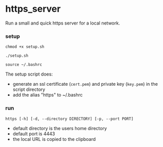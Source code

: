 # https_server
Run a small and quick https server for a local network.

### setup
`chmod +x setup.sh`

`./setup.sh`

`source ~/.bashrc`

The setup script does:
* generate an ssl certificate (`cert.pem`) and private key (`key.pem`) in the script directory
* add the alias "https" to ~/.bashrc

### run
`https [-h] [-d, --directory DIRECTORY] [-p, --port PORT]`

* default directory is the users home directory
* default port is 4443
* the local URL is copied to the clipboard
